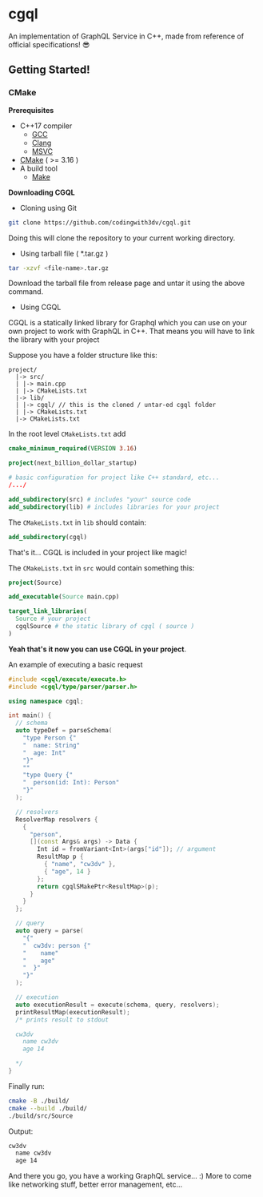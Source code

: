 # cgql
An implementation of GraphQL Service in C++, made from reference of official specifications! 😎 

## Getting Started!
### CMake

**Prerequisites**
- C++17 compiler
  - [GCC](https://gcc.gnu.org)
  - [Clang](https://clang.llvm.org)
  - [MSVC](https://docs.microsoft.com/en-us/cpp/?view=msvc-170)
- [CMake](https://cmake.org) ( >= 3.16 )
- A build tool
  - [Make](https://www.gnu.org/software/make)

**Downloading CGQL**
- Cloning using Git
```bash
git clone https://github.com/codingwith3dv/cgql.git
```
Doing this will clone the repository to your current working directory.
- Using tarball file ( *.tar.gz )
```bash
tar -xzvf <file-name>.tar.gz
```
Download the tarball file from release page and untar it using the above command.

- Using CGQL

CGQL is a statically linked library for Graphql which you can use on your own project to work with GraphQL in C++.
That means you will have to link the library with your project

Suppose you have a folder structure like this:
```
project/
  |-> src/
  | |-> main.cpp
  | |-> CMakeLists.txt
  |-> lib/
  | |-> cgql/ // this is the cloned / untar-ed cgql folder
  | |-> CMakeLists.txt
  |-> CMakeLists.txt
```

In the root level `CMakeLists.txt` add
```cmake
cmake_minimum_required(VERSION 3.16)

project(next_billion_dollar_startup)

# basic configuration for project like C++ standard, etc...
/.../

add_subdirectory(src) # includes "your" source code
add_subdirectory(lib) # includes libraries for your project
```

The `CMakeLists.txt` in `lib` should contain:
```cmake
add_subdirectory(cgql)
```
That's it... CGQL is included in your project like magic!

The `CMakeLists.txt` in `src` would contain something this:
```cmake
project(Source)

add_executable(Source main.cpp)

target_link_libraries(
  Source # your project
  cgqlSource # the static library of cgql ( source )
)
```

**Yeah that's it now you can use CGQL in your project**.

An example of executing a basic request
```cpp
#include <cgql/execute/execute.h>
#include <cgql/type/parser/parser.h>

using namespace cgql;

int main() {
  // schema
  auto typeDef = parseSchema(
    "type Person {"
    "  name: String"
    "  age: Int"
    "}"
    ""
    "type Query {"
    "  person(id: Int): Person"
    "}"
  );

  // resolvers
  ResolverMap resolvers {
    {
      "person",
      [](const Args& args) -> Data {
        Int id = fromVariant<Int>(args["id"]); // argument
        ResultMap p {
          { "name", "cw3dv" },
          { "age", 14 }
        };
        return cgqlSMakePtr<ResultMap>(p);
      }
    }
  };

  // query
  auto query = parse(
    "{"
    "  cw3dv: person {"
    "    name"
    "    age"
    "  }"
    "}"
  );

  // execution
  auto executionResult = execute(schema, query, resolvers);
  printResultMap(executionResult);
  /* prints result to stdout

  cw3dv
    name cw3dv
    age 14

  */ 
}
```

Finally run:
```bash
cmake -B ./build/
cmake --build ./build/
./build/src/Source
```

Output:
```bash
cw3dv
  name cw3dv
  age 14
```

And there you go, you have a working GraphQL service... :)
More to come like networking stuff, better error management, etc...
